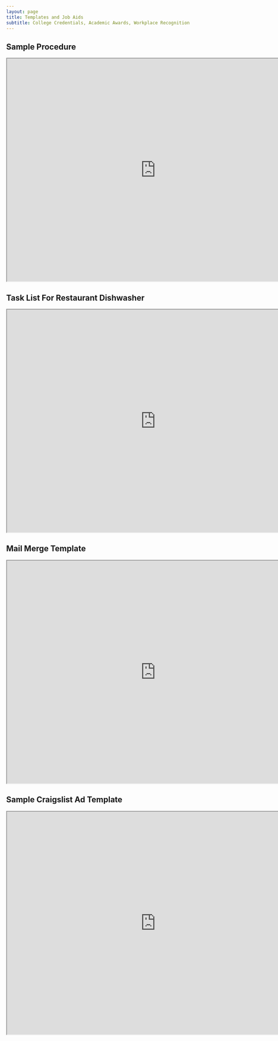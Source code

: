 ```yaml
---
layout: page
title: Templates and Job Aids
subtitle: College Credentials, Academic Awards, Workplace Recognition
---
```


## Sample Procedure
<iframe src="https://drive.google.com/file/d/15k-w62pe1oGM8N5C-xyQH9Tj6VCA5h7Y/preview" width="800" height="600" allow="autoplay"></iframe>

## Task List For Restaurant Dishwasher
<iframe src="https://drive.google.com/file/d/15vkZhkHdK3yKRH0EySlgyCuEYJ75KU89/preview" width="800" height="600" allow="autoplay"></iframe>

## Mail Merge Template
<iframe src="https://drive.google.com/file/d/14Mn_rptfjjpMal834ik9CKs_HFndTcmR/preview" width="800" height="600" allow="autoplay"></iframe>

## Sample Craigslist Ad Template
<iframe src="https://drive.google.com/file/d/1PqdD-26onewF9zrbg-UHi2HQgWgCCEL3/preview" width="800" height="600" allow="autoplay"></iframe>